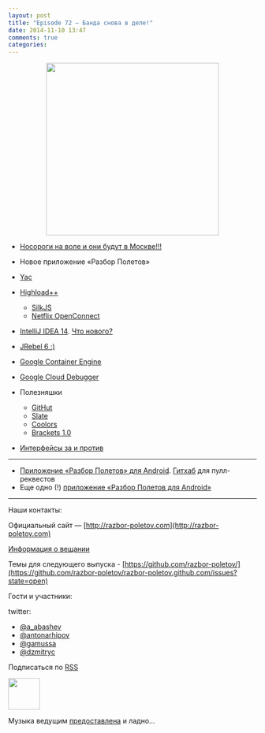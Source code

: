 ```yaml
---
layout: post
title: "Episode 72 — Банда снова в деле!"
date: 2014-11-10 13:47
comments: true
categories: 
---
```


<div class="separator" style="clear: both; text-align: center;">
<a href="http://razbor-poletov.com/images/razbor_72_text.jpg" imageanchor="1" style="margin-left: 1em; margin-right: 1em;"><img border="0" height="350" src="http://razbor-poletov.com/images/razbor_72_text.jpg" width="350" /></a>
</div>

* [Носороги на воле и они будут в Москве!!!](http://jugmsk.timepad.ru/event/158310/) 
* Новое приложение «Разбор Полетов» 
* [Yac](http://yandex.ru/yac2014/) 
* [Highload++](http://www.highload.ru)
    * [SilkJS](http://www.silkjs.net)
    * [Netflix OpenConnect](https://www.netflix.com/openconnect)
* [IntelliJ IDEA 14](http://blog.jetbrains.com/idea/2014/11/intellij-idea-14-is-released/). [Что нового?](https://www.jetbrains.com/idea/whatsnew/)
* [JRebel 6 :)](http://zeroturnaround.com/blog/jrebel-6-released/)
* [Google Container Engine](https://cloud.google.com/container-engine/)
* [Google Cloud Debugger](https://cloud.google.com/tools/cloud-debugger)

* Полезняшки
    * [GitHut](http://githut.info/)
    * [Slate](https://github.com/tripit/slate)
    * [Coolors](http://coolors.co/)
    * [Brackets 1.0](http://brackets.io/)
* [Интерфейсы за и против](http://javatalks.ru/topics/44084)

---
- [Приложение «Разбор Полетов» для Android](https://play.google.com/store/apps/details?id=com.shonenfactory.razborpoletov). [Гитхаб](https://github.com/rsi2m/RazborPoletov) для пулл-реквестов
- Еще одно (!) [приложение «Разбор Полетов для Android»](https://play.google.com/store/apps/details?id=aga.android.razbor)

---

Наши контакты:

Официальный сайт — [http://razbor-poletov.com](http://razbor-poletov.com)

[Информация о вещании](http://razbor-poletov.com/broadcast.html)

Темы для следующего выпуска - [https://github.com/razbor-poletov/](https://github.com/razbor-poletov/razbor-poletov.github.com/issues?state=open)

Гости и участники:

twitter: 

 * [@a_abashev](https://twitter.com/#!/a_abashev)
 * [@antonarhipov](https://twitter.com/#!/antonarhipov)
 * [@gamussa](https://twitter.com/#!/gamussa)
 * [@dzmitryc ](https://twitter.com/#!/dzmitryc)
 

<!-- player goes here-->

<audio preload="none">
   <source src="http://traffic.libsyn.com/razborpoletov/razbor_72.mp3" type="audio/mp3" />
   Your browser does not support the audio tag.
</audio>

Подписаться по [RSS](http://feeds.feedburner.com/razbor-podcast)

<!-- episode file link goes here-->
<a href="http://traffic.libsyn.com/razborpoletov/razbor_72.mp3" imageanchor="1" style="clear: left; margin-bottom: 1em; margin-left: auto; margin-right: 2em;"><img border="0" height="64" src="http://2.bp.blogspot.com/-qkfh8Q--dks/T0gixAMzuII/AAAAAAAAHD0/O5LbF3vvBNQ/s200/1330127522_mp3.png" width="64" /></a>

Музыка ведущим [предоставлена](http://www.audiobank.fm/single-music/27/111/More-And-Less/) и ладно...